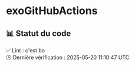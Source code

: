 # exoGitHubActions
<!--status-->
## 📊 Statut du code

  
✅ Lint : c'est bo  
🕒 Dernière vérification : 2025-05-20 11:10:47 UTC
<!--endstatus-->
